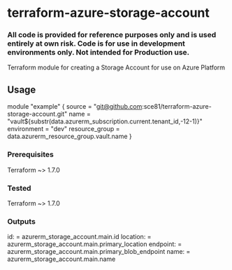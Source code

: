 # terraform-azure-storage-account
### All code is provided for reference purposes only and is used entirely at own risk. Code is for use in development environments only. Not intended for Production use. 


Terraform module for creating a Storage Account for use on Azure Platform  


## Usage

  module "example" {
    source            = "git@github.com:sce81/terraform-azure-storage-account.git"
    name            = "vault${substr(data.azurerm_subscription.current.tenant_id,-12-1)}"
    environment     = "dev"
    resource_group  = data.azurerm_resource_group.vault.name
  }


### Prerequisites

Terraform ~> 1.7.0  

### Tested

Terraform ~> 1.7.0  

### Outputs

id:               = azurerm_storage_account.main.id 
location:         = azurerm_storage_account.main.primary_location
endpoint:         = azurerm_storage_account.main.primary_blob_endpoint
name:             = azurerm_storage_account.main.name